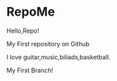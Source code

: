 # RepoMe
Hello,Repo!

My First repository on Github

I love guitar,music,biliads,basketball.

My First Branch!
